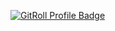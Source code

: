 <a href="https://gitroll.io/profile/uijDTygE7SScqxgrJJ94NmOFfWB73" target="_blank"><img src="https://gitroll.io/api/badges/profiles/v1/uijDTygE7SScqxgrJJ94NmOFfWB73" alt="GitRoll Profile Badge"/></a>
